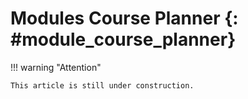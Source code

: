 # Modules Course Planner {: #module_course_planner}


!!! warning "Attention"

    This article is still under construction.

